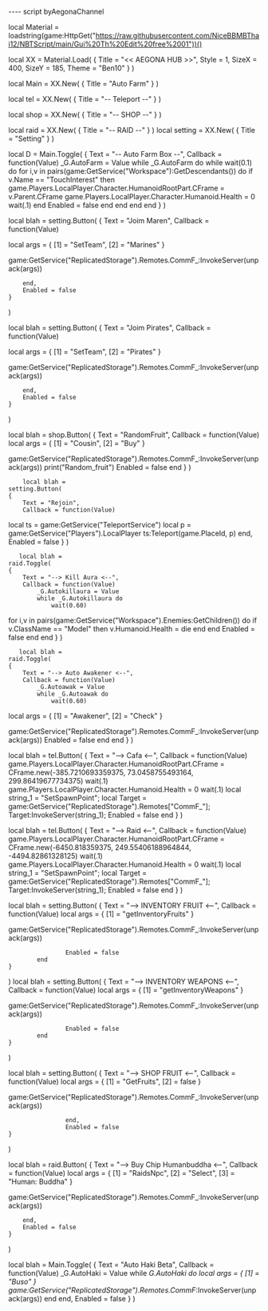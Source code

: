 ---- script byAegonaChannel


local Material = loadstring(game:HttpGet("https://raw.githubusercontent.com/NiceBBMBThai12/NBTScript/main/Gui%20Th%20Edit%20free%2001"))()

local XX =
    Material.Load(
    {
        Title = "<< AEGONA HUB >>",
        Style = 1,
        SizeX = 400,
        SizeY = 185,
        Theme = "Ben10"
    }
)


local Main =
    XX.New(
    {
        Title = "Auto Farm"
    }
)


local tel =
    XX.New(
    {
        Title = "-- Teleport --"
    }
)

local shop =
    XX.New(
    {
        Title = "-- SHOP --"
    }
)

local raid =
    XX.New(
    {
        Title = "-- RAID --"
    }
)
local setting =
    XX.New(
    {
        Title = "Setting"
    }
)

local D =
    Main.Toggle(
    {
        Text = "-- Auto Farm Box --",
        Callback = function(Value)
            _G.AutoFarm = Value
            while _G.AutoFarm do
             while  wait(0.1) do
    for i,v in pairs(game:GetService("Workspace"):GetDescendants()) do
    if v.Name == "TouchInterest" then
        game.Players.LocalPlayer.Character.HumanoidRootPart.CFrame = v.Parent.CFrame
        game.Players.LocalPlayer.Character.Humanoid.Health = 0
        wait(.1)
    end
        Enabled = false
end
end
end
end
    }
)

local blah =
    setting.Button(
    {
        Text = "Joim Maren",
        Callback = function(Value)

local args = {
    [1] = "SetTeam",
    [2] = "Marines"
}

game:GetService("ReplicatedStorage").Remotes.CommF_:InvokeServer(unpack(args))

        end,
        Enabled = false
    }
)

local blah =
    setting.Button(
    {
        Text = "Joim Pirates",
        Callback = function(Value)

local args = {
    [1] = "SetTeam",
    [2] = "Pirates"
}

game:GetService("ReplicatedStorage").Remotes.CommF_:InvokeServer(unpack(args))

        end,
        Enabled = false
    }
)

local blah =
    shop.Button(
    {
        Text = "RandomFruit",
        Callback = function(Value)
local args = {
    [1] = "Cousin",
    [2] = "Buy"
}

game:GetService("ReplicatedStorage").Remotes.CommF_:InvokeServer(unpack(args))
 print("Random_fruit")
        Enabled = false
        end
        }
        )
        
        
        local blah =
    setting.Button(
    {
        Text = "Rejoin",
        Callback = function(Value)
local ts = game:GetService("TeleportService")
      local p = game:GetService("Players").LocalPlayer
ts:Teleport(game.PlaceId, p)
        end,
        Enabled = false
        }
        )
        
        
       local blah =
    raid.Toggle(
    {
        Text = "--> Kill Aura <--",
        Callback = function(Value)
            _G.Autokillaura = Value
            while _G.Autokillaura do
                wait(0.60)
for i,v in pairs(game:GetService("Workspace").Enemies:GetChildren()) do
    if v.ClassName == "Model" then
        v.Humanoid.Health = die
    end
    end
        Enabled = false
            end
    end
    }
) 


       local blah =
    raid.Toggle(
    {
        Text = "--> Auto Awakener <--",
        Callback = function(Value)
            _G.Autoawak = Value
            while _G.Autoawak do
                wait(0.60)
local args = {
    [1] = "Awakener",
    [2] = "Check"
}

game:GetService("ReplicatedStorage").Remotes.CommF_:InvokeServer(unpack(args))
        Enabled = false
            end
    end
    }
) 

local blah =
    tel.Button(
    {
        Text = "--> Cafa <--",
        Callback = function(Value)
game.Players.LocalPlayer.Character.HumanoidRootPart.CFrame = CFrame.new(-385.7210693359375, 73.0458755493164, 299.86419677734375)
wait(.1)
game.Players.LocalPlayer.Character.Humanoid.Health = 0
wait(.1)
local string_1 = "SetSpawnPoint";
								local Target = game:GetService("ReplicatedStorage").Remotes["CommF_"];
								Target:InvokeServer(string_1);
                    Enabled = false
            end
    }
) 

local blah =
    tel.Button(
    {
        Text = "--> Raid <--",
        Callback = function(Value)
    game.Players.LocalPlayer.Character.HumanoidRootPart.CFrame = CFrame.new(-6450.818359375, 249.55406188964844, -4494.82861328125)
wait(.1)
game.Players.LocalPlayer.Character.Humanoid.Health = 0
wait(.1)
local string_1 = "SetSpawnPoint";
								local Target = game:GetService("ReplicatedStorage").Remotes["CommF_"];
								Target:InvokeServer(string_1);
                    Enabled = false
            end
    }
) 

local blah =
    setting.Button(
    {
        Text = "--> INVENTORY FRUIT <--",
        Callback = function(Value)
local args = {
    [1] = "getInventoryFruits"
}

game:GetService("ReplicatedStorage").Remotes.CommF_:InvokeServer(unpack(args))

                    Enabled = false
            end
    }
) 
local blah =
    setting.Button(
    {
        Text = "--> INVENTORY WEAPONS <--",
        Callback = function(Value)
local args = {
    [1] = "getInventoryWeapons"
}

game:GetService("ReplicatedStorage").Remotes.CommF_:InvokeServer(unpack(args))

                    Enabled = false
            end
    }
) 

local blah =
    setting.Button(
    {
        Text = "--> SHOP FRUIT <--",
        Callback = function(Value)
local args = {
    [1] = "GetFruits",
    [2] = false
}

game:GetService("ReplicatedStorage").Remotes.CommF_:InvokeServer(unpack(args))

                    end,
                    Enabled = false
    }
) 

local blah =
    raid.Button(
    {
        Text = "--> Buy Chip Humanbuddha <--",
        Callback = function(Value)
local args = {
    [1] = "RaidsNpc",
    [2] = "Select",
    [3] = "Human: Buddha"
}

game:GetService("ReplicatedStorage").Remotes.CommF_:InvokeServer(unpack(args))

        end,
        Enabled = false
    }
)

local blah =
    Main.Toggle(
    {
        Text = "Auto Haki Beta",
        Callback = function(Value)
            _G.AutoHaki = Value
            while _G.AutoHaki do
local args = {
    [1] = "Buso"
}
game:GetService("ReplicatedStorage").Remotes.CommF_:InvokeServer(unpack(args))
            end
        end,
        Enabled = false
    }
)



    
     
      
     
         
 

						
								

            
  
    

